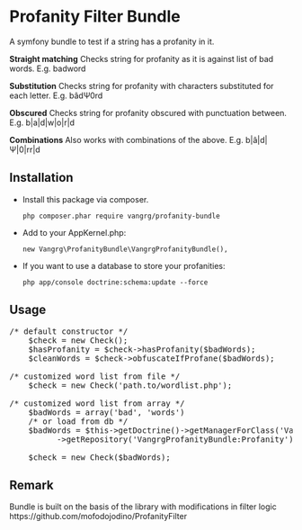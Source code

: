 <h1>Profanity Filter Bundle</h1>

A symfony bundle to test if a string has a profanity in it.

<b>Straight matching</b>
Checks string for profanity as it is against list of bad words. E.g. badword

<b>Substitution</b>
Checks string for profanity with characters substituted for each letter. E.g. bâdΨ0rd

<b>Obscured</b>
Checks string for profanity obscured with punctuation between. E.g. b|a|d|w|o|r|d

<b>Combinations</b>
Also works with combinations of the above. E.g. b|â|d|Ψ|0|rr|d

<h2>Installation</h2>
<ul>
  <li>
    Install this package via composer.

    php composer.phar require vangrg/profanity-bundle
  </li>
  <li>
    Add to your AppKernel.php:

    new Vangrg\ProfanityBundle\VangrgProfanityBundle(),
   </li>
   <li>
      If you want to use a database to store your profanities:

    php app/console doctrine:schema:update --force
   </li>
</ul>

<h2>Usage</h2>

<pre>
/* default constructor */
    $check = new Check();
    $hasProfanity = $check->hasProfanity($badWords);
    $cleanWords = $check->obfuscateIfProfane($badWords);

/* customized word list from file */
    $check = new Check('path.to/wordlist.php');

/* customized word list from array */
    $badWords = array('bad', 'words') 
    /* or load from db */
    $badWords = $this->getDoctrine()->getManagerForClass('Vangrg\ProfanityBundle\Entity\Profanity')
          ->getRepository('VangrgProfanityBundle:Profanity')->getProfanitiesArray()
          
    $check = new Check($badWords);
</pre>
<h2>Remark</h2>
Bundle is built on the basis of the library with modifications in filter logic
https://github.com/mofodojodino/ProfanityFilter

